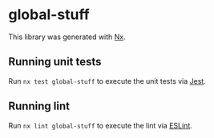 # global-stuff

This library was generated with [Nx](https://nx.dev).

## Running unit tests

Run `nx test global-stuff` to execute the unit tests via [Jest](https://jestjs.io).

## Running lint

Run `nx lint global-stuff` to execute the lint via [ESLint](https://eslint.org/).
